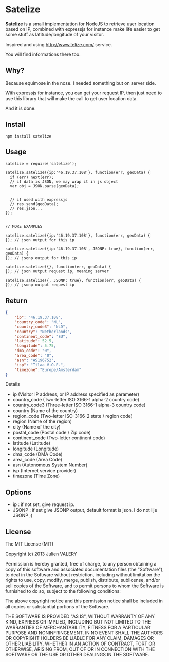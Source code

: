 # Satelize

<!-- [![NPM version](https://badge.fury.io/js/geno.png)](http://badge.fury.io/js/geno) -->
<!-- [![Dependency Status](https://gemnasium.com/gummesson/geno.png)](https://gemnasium.com/gummesson/geno)
[![Build Status](https://travis-ci.org/gummesson/geno.png?branch=master)](https://travis-ci.org/gummesson/geno) -->

**Satelize** is a small implementation for NodeJS to retrieve user location based on IP, combined with expressjs for instance make life easier to get some stuff as latitude/longitude of your visitor.

Inspired and using http://www.telize.com/ service.

You will find informations there too.

## Why?

Because equimose in the nose. I needed something but on server side.

With expressjs for instance, you can get your request IP, then just need to use this library that will make the call to get user location data.

And it is done.

## Install

~~~
npm install satelize
~~~

## Usage

    satelize = require('satelize');
    
    satelize.satelize({ip:'46.19.37.108'}, function(err, geoData) {
      if (err) next(err);
      // if data is JSON, we may wrap it in js object
      var obj = JSON.parse(geoData);
      
      
      // if used with expressjs
      // res.send(geoData);
      // res.json...
    });
    
    
    // MORE EXAMPLES
    
    satelize.satelize({ip:'46.19.37.108'}, function(err, geoData) {
    }); // json output for this ip
    
    satelize.satelize({ip:'46.19.37.108', JSONP: true}, function(err, geoData) {
    }); // jsonp output for this ip
  
    satelize.satelize({}, function(err, geoData) {
    }); // json output request ip, meaning server
    
    satelize.satelize({, JSONP: true}, function(err, geoData) {
    }); // jsonp output request ip
    
## Return    

~~~ json
{
    "ip": "46.19.37.108",
    "country_code": "NL",
    "country_code3": "NLD",
    "country": "Netherlands",
    "continent_code": "EU",
    "latitude": 52.5,
    "longitude": 5.75,
    "dma_code": "0",
    "area_code": "0",
    "asn": "AS196752",
    "isp": "Tilaa V.O.F.",
    "timezone":"Europe/Amsterdam"
}
~~~

Details

- ip (Visitor IP address, or IP address specified as parameter)
- country_code (Two-letter ISO 3166-1 alpha-2 country code)
- country_code3 (Three-letter ISO 3166-1 alpha-3 country code)
- country (Name of the country)
- region_code (Two-letter ISO-3166-2 state / region code)
- region (Name of the region)
- city (Name of the city)
- postal_code (Postal code / Zip code)
- continent_code (Two-letter continent code)
- latitude (Latitude)
- longitude (Longitude)
- dma_code (DMA Code)
- area_code (Area Code)
- asn (Autonomous System Number)
- isp (Internet service provider)
- timezone (Time Zone)


## Options

- ip : if not set, give request ip.
- JSONP : if set give JSONP output, default format is json. I do not lije JSONP ;)

## License

The MIT License (MIT)

Copyright (c) 2013 Julien VALERY

Permission is hereby granted, free of charge, to any person obtaining a copy
of this software and associated documentation files (the "Software"), to deal
in the Software without restriction, including without limitation the rights
to use, copy, modify, merge, publish, distribute, sublicense, and/or sell
copies of the Software, and to permit persons to whom the Software is
furnished to do so, subject to the following conditions:

The above copyright notice and this permission notice shall be included in
all copies or substantial portions of the Software.

THE SOFTWARE IS PROVIDED "AS IS", WITHOUT WARRANTY OF ANY KIND, EXPRESS OR
IMPLIED, INCLUDING BUT NOT LIMITED TO THE WARRANTIES OF MERCHANTABILITY,
FITNESS FOR A PARTICULAR PURPOSE AND NONINFRINGEMENT. IN NO EVENT SHALL THE
AUTHORS OR COPYRIGHT HOLDERS BE LIABLE FOR ANY CLAIM, DAMAGES OR OTHER
LIABILITY, WHETHER IN AN ACTION OF CONTRACT, TORT OR OTHERWISE, ARISING FROM,
OUT OF OR IN CONNECTION WITH THE SOFTWARE OR THE USE OR OTHER DEALINGS IN
THE SOFTWARE.
